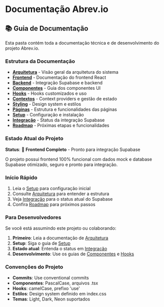 # Documentação Abrev.io

## 📚 Guia de Documentação

Esta pasta contém toda a documentação técnica e de desenvolvimento do projeto Abrev.io.

### Estrutura da Documentação

- **[Arquitetura](./architecture.md)** - Visão geral da arquitetura do sistema
- **[Frontend](./frontend.md)** - Documentação do frontend React
- **[Backend](./backend.md)** - Integração Supabase e backend
- **[Componentes](./components.md)** - Guia dos componentes UI
- **[Hooks](./hooks.md)** - Hooks customizados e uso
- **[Contextos](./contexts.md)** - Context providers e gestão de estado
- **[Styling](./styling.md)** - Design system e estilos
- **[Páginas](./pages.md)** - Estrutura e funcionalidades das páginas
- **[Setup](./setup.md)** - Configuração e instalação
- **[Integração](./integration.md)** - Status da integração Supabase
- **[Roadmap](./roadmap.md)** - Próximas etapas e funcionalidades

### Estado Atual do Projeto

**Status**: 🚀 **Frontend Completo** - Pronto para integração Supabase

O projeto possui frontend 100% funcional com dados mock e database Supabase otimizado, seguro e pronto para integração.

### Início Rápido

1. Leia o [Setup](./setup.md) para configuração inicial
2. Consulte [Arquitetura](./architecture.md) para entender a estrutura
3. Veja [Integração](./integration.md) para o status atual do Supabase
4. Confira [Roadmap](./roadmap.md) para próximos passos

### Para Desenvolvedores

Se você está assumindo este projeto ou colaborando:

1. **Primeiro**: Leia a documentação de [Arquitetura](./architecture.md)
2. **Setup**: Siga o guia de [Setup](./setup.md)
3. **Estado atual**: Entenda o status em [Integração](./integration.md)
4. **Desenvolvimento**: Use os guias de [Componentes](./components.md) e [Hooks](./hooks.md)

### Convenções do Projeto

- **Commits**: Use conventional commits
- **Componentes**: PascalCase, arquivos .tsx
- **Hooks**: camelCase, prefixo 'use'
- **Estilos**: Design system definido em index.css
- **Temas**: Light, Dark, Neon suportados